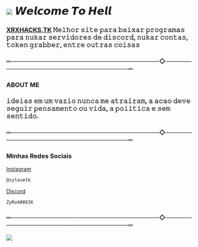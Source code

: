 # ![](https://cdn.discordapp.com/emojis/819343677293068288.webp?size=96&quality=lossless) 𝙒𝙚𝙡𝙘𝙤𝙢𝙚 𝙏𝙤 𝙃𝙚𝙡𝙡 

### [ XRXHACKS.TK](https://xrxhacks.tk/) 𝙼𝚎𝚕𝚑𝚘𝚛 𝚜𝚒𝚝𝚎 𝚙𝚊𝚛𝚊 𝚋𝚊𝚒𝚡𝚊𝚛 𝚙𝚛𝚘𝚐𝚛𝚊𝚖𝚊𝚜 𝚙𝚊𝚛𝚊 𝚗𝚞𝚔𝚊𝚛 𝚜𝚎𝚛𝚟𝚒𝚍𝚘𝚛𝚎𝚜 𝚍𝚎 𝚍𝚒𝚜𝚌𝚘𝚛𝚍, 𝚗𝚞𝚔𝚊𝚛 𝚌𝚘𝚗𝚝𝚊𝚜, 𝚝𝚘𝚔𝚎𝚗 𝚐𝚛𝚊𝚋𝚋𝚎𝚛, 𝚎𝚗𝚝𝚛𝚎 𝚘𝚞𝚝𝚛𝚊𝚜 𝚌𝚘𝚒𝚜𝚊𝚜
### ═──────────────────────────────────◇──────────────────────────────────═
### ABOUT ME
### 𝚒𝚍𝚎𝚒𝚊𝚜 𝚎𝚖 𝚞𝚖 𝚟𝚊𝚣𝚒𝚘 𝚗𝚞𝚗𝚌𝚊 𝚖𝚎 𝚊𝚝𝚛𝚊𝚒𝚛𝚊𝚖, 𝚊 𝚊𝚌𝚊𝚘 𝚍𝚎𝚟𝚎 𝚜𝚎𝚐𝚞𝚒𝚛 𝚙𝚎𝚗𝚜𝚊𝚖𝚎𝚗𝚝𝚘 𝚘𝚞 𝚟𝚒𝚍𝚊, 𝚊 𝚙𝚘𝚕𝚒𝚝𝚒𝚌𝚊 𝚎 𝚜𝚎𝚖 𝚜𝚎𝚗𝚝𝚒𝚍𝚘.
### ═──────────────────────────────────◇──────────────────────────────────═
### Minhas Redes Sociais
[Instagram](https://instagram.com/zylovetk)
```
@zylovetk
```
[Discord](https://discord.com/users/1029397925610143874)
```
ZyRoX#8936
```


### ═──────────────────────────────────◇──────────────────────────────────═

![](https://media.discordapp.net/attachments/1034534102352801854/1036306915099160576/github-banner.png?width=1005&height=520)

